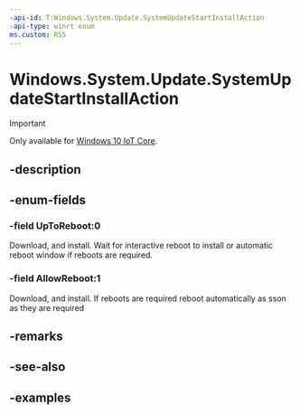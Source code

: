 ```yaml
---
-api-id: T:Windows.System.Update.SystemUpdateStartInstallAction
-api-type: winrt enum
ms.custom: RS5
---
```


<!-- Enumeration syntax.
public enum SystemUpdateStartInstallAction : int 
-->

# Windows.System.Update.SystemUpdateStartInstallAction

> [!IMPORTANT]
> Only available for [Windows 10 IoT Core](https://learn.microsoft.com/windows/iot-core/windows-iot-core).

## -description

## -enum-fields
### -field UpToReboot:0
Download, and install.  Wait for interactive reboot to install or automatic reboot window if reboots are required.

### -field AllowReboot:1
Download, and install.  If reboots are required reboot automatically as sson as they are required

## -remarks

## -see-also

## -examples



